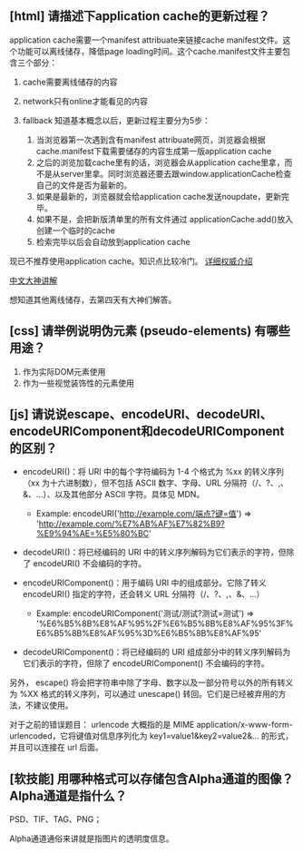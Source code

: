 ## [html] 请描述下application cache的更新过程？

application cache需要一个manifest attribuate来链接cache manifest文件。这个功能可以离线储存，降低page loading时间。这个cache.manifest文件主要包含三个部分：
1. cache需要离线储存的内容 
2. network只有online才能看见的内容 
3. fallback 知道基本概念以后，更新过程主要分为5步：

    1. 当浏览器第一次遇到含有manifest attribuate网页，浏览器会根据cache.manifest下载需要储存的内容生成第一版application cache
    2. 之后的浏览加载cache里有的话，浏览器会从application cache里拿，而不是从server里拿。同时浏览器还要去跟window.applicationCache检查自己的文件是否为最新的。
    3. 如果是最新的，浏览器就会给application cache发送noupdate，更新完毕。
    4. 如果不是，会把新版清单里的所有文件通过 applicationCache.add()放入创建一个临时的cache
    5. 检索完毕以后会自动放到application cache
    
现已不推荐使用application cache。知识点比较冷门。
[详细权威介绍](https://developer.mozilla.org/en-US/docs/Web/HTML/Using_the_application_cache)

[中文大神讲解](https://segmentfault.com/a/1190000000732617)

想知道其他离线储存，去第四天有大神们解答。

## [css] 请举例说明伪元素 (pseudo-elements) 有哪些用途？

1. 作为实际DOM元素使用
2. 作为一些视觉装饰性的元素使用

## [js] 请说说escape、encodeURI、decodeURI、encodeURIComponent和decodeURIComponent的区别？

* encodeURI()：将 URI 中的每个字符编码为 1-4 个格式为 %xx 的转义序列（xx 为十六进制数），但不包括 ASCII 数字、字母、URL 分隔符（/、?、,、&、...）、以及其他部分 ASCII 字符。具体见 MDN。
  
    * Example: encodeURI('http://example.com/端点?键=值') => 'http://example.com/%E7%AB%AF%E7%82%B9?%E9%94%AE=%E5%80%BC'

* decodeURI()：将已经编码的 URI 中的转义序列解码为它们表示的字符，但除了 encodeURI() 不会编码的字符。
* encodeURIComponent()：用于编码 URI 中的组成部分。它除了转义 encodeURI() 指定的字符，还会转义 URL 分隔符（/、?、,、&、...）
    * Example: encodeURIComponent('测试/测试?测试=测试') => '%E6%B5%8B%E8%AF%95%2F%E6%B5%8B%E8%AF%95%3F%E6%B5%8B%E8%AF%95%3D%E6%B5%8B%E8%AF%95'
* decodeURIComponent()：将已经编码的 URI 组成部分中的转义序列解码为它们表示的字符，但除了 encodeURIComponent() 不会编码的字符。

另外， escape() 将会把字符串中除了字母、数字以及一部分符号以外的所有转义为 %XX 格式的转义序列，可以通过 unescape() 转回。它们是已经被弃用的方法，不建议使用。

对于之前的错误题目：
urlencode 大概指的是 MIME application/x-www-form-urlencoded，它将键值对信息序列化为 key1=value1&key2=value2&... 的形式，并且可以连接在 url 后面。

## [软技能] 用哪种格式可以存储包含Alpha通道的图像？Alpha通道是指什么？

PSD、TIF、TAG、PNG；

Alpha通道通俗来讲就是指图片的透明度信息。

